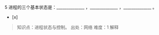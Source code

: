 5
进程的三个基本状态是：______________ ，______________ ，______________ 。
- [x]  

> 知识点：进程状态与控制。
> 出处：网络
> 难度：1
> 解释

